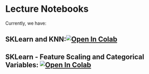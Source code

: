 # Lecture Notebooks

Currently, we have:

## SKLearn and KNN:[![Open In Colab](https://colab.research.google.com/assets/colab-badge.svg)](https://colab.research.google.com/github/diego898/cs3262-sp22/blob/main/notebooks/lectures/SKLearn-and-KNN.ipynb)

## SKLearn - Feature Scaling and Categorical Variables: [![Open In Colab](https://colab.research.google.com/assets/colab-badge.svg)](https://colab.research.google.com/github/diego898/cs3262-sp22/blob/main/notebooks/lectures/SKLearn-Feature-Scaling-Categorical.ipynb)